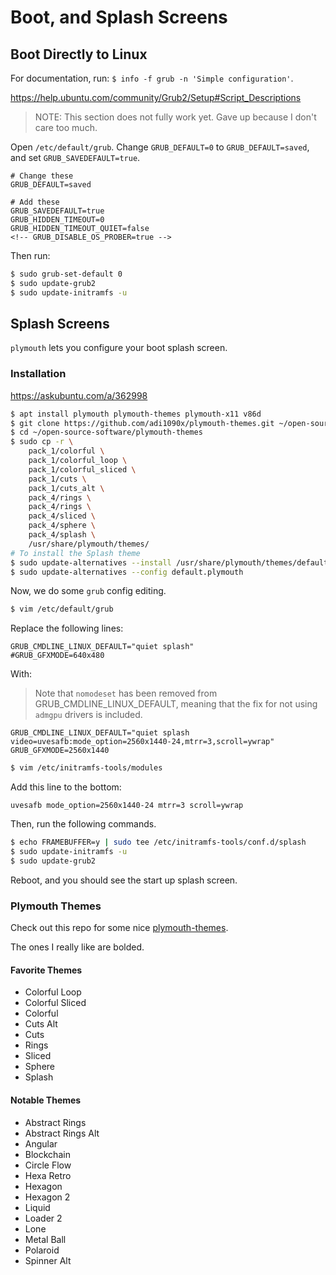 # Boot, and Splash Screens

## Boot Directly to Linux

For documentation, run: `$ info -f grub -n 'Simple configuration'`.

https://help.ubuntu.com/community/Grub2/Setup#Script_Descriptions

> NOTE: This section does not fully work yet. Gave up because I don't care too much.

Open `/etc/default/grub`. Change `GRUB_DEFAULT=0` to `GRUB_DEFAULT=saved`, and set `GRUB_SAVEDEFAULT=true`.

```
# Change these
GRUB_DEFAULT=saved

# Add these
GRUB_SAVEDEFAULT=true
GRUB_HIDDEN_TIMEOUT=0
GRUB_HIDDEN_TIMEOUT_QUIET=false
<!-- GRUB_DISABLE_OS_PROBER=true -->
```

Then run:

```bash
$ sudo grub-set-default 0
$ sudo update-grub2
$ sudo update-initramfs -u
```

## Splash Screens

`plymouth` lets you configure your boot splash screen.

### Installation

https://askubuntu.com/a/362998

```bash
$ apt install plymouth plymouth-themes plymouth-x11 v86d
$ git clone https://github.com/adi1090x/plymouth-themes.git ~/open-source-software/plymouth-themes
$ cd ~/open-source-software/plymouth-themes
$ sudo cp -r \
    pack_1/colorful \
    pack_1/colorful_loop \
    pack_1/colorful_sliced \
    pack_1/cuts \
    pack_1/cuts_alt \
    pack_4/rings \
    pack_4/rings \
    pack_4/sliced \
    pack_4/sphere \
    pack_4/splash \
    /usr/share/plymouth/themes/
# To install the Splash theme
$ sudo update-alternatives --install /usr/share/plymouth/themes/default.plymouth default.plymouth /usr/share/plymouth/themes/splash/splash.plymouth 100
$ sudo update-alternatives --config default.plymouth
```

Now, we do some `grub` config editing.

```bash
$ vim /etc/default/grub
```

Replace the following lines:

```
GRUB_CMDLINE_LINUX_DEFAULT="quiet splash"
#GRUB_GFXMODE=640x480
```

With:

> Note that `nomodeset` has been removed from GRUB_CMDLINE_LINUX_DEFAULT, meaning that the fix for not using `admgpu` drivers is included.

```
GRUB_CMDLINE_LINUX_DEFAULT="quiet splash video=uvesafb:mode_option=2560x1440-24,mtrr=3,scroll=ywrap"
GRUB_GFXMODE=2560x1440
```

```bash
$ vim /etc/initramfs-tools/modules
```

Add this line to the bottom:

```
uvesafb mode_option=2560x1440-24 mtrr=3 scroll=ywrap
```

Then, run the following commands.

```bash
$ echo FRAMEBUFFER=y | sudo tee /etc/initramfs-tools/conf.d/splash
$ sudo update-initramfs -u
$ sudo update-grub2
```

Reboot, and you should see the start up splash screen.

### Plymouth Themes

Check out this repo for some nice [plymouth-themes](https://github.com/adi1090x/plymouth-themes).

The ones I really like are bolded.

#### Favorite Themes

- Colorful Loop
- Colorful Sliced
- Colorful
- Cuts Alt
- Cuts
- Rings
- Sliced
- Sphere
- Splash

#### Notable Themes

- Abstract Rings
- Abstract Rings Alt
- Angular
- Blockchain
- Circle Flow
- Hexa Retro
- Hexagon
- Hexagon 2
- Liquid
- Loader 2
- Lone
- Metal Ball
- Polaroid
- Spinner Alt
